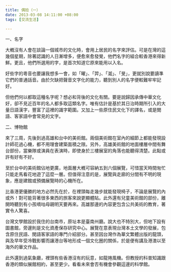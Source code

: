 ```yaml
---
title: 偶拾（一）
date: 2013-03-08 14:11:00 +08:00
tags: [交流生活]

---
```


  
一、名字   
  
大槪沒有人會在談論一個城市的文化時，會用上居民的名字來評估。可是在灣的這幾個星期，除著認識的人日漸增多，便愈來愈發覺，他們名字的組合較香港來得新鮮。更且，他們所選用的字，是首次知道它原來能用以入名。  
  
好些字的粵音也要讓我想多一會，如「曜」、「羿」、「洳」、「旻」，更就別說要讀準它們的普通話音。由於欠缺把聲音文字化的能力，聽到別人的名字便較難牢牢記好。  
  
但他們何以都取這種名字呢？想必和背後的文化有關。要是說歸因承傳中華文化好，卻不見近百年的名人都多取這類名字。唯有估計是基於其日治時期所引入的大量日語漢字，豐富了這裡的識字範圍。又加上一些原住民文化下的譯名，或是閔語、客家語中會常見的文字。  
  
  
二、博物館  
  
來了三周，先後到過高雄和台中的美術館。兩個美術館在室內的細節上都能發現設計師花過心機，都不用理會建築面積之限。另外，高雄美術館的地面樓層中間有舞台部份，當樂隊或演員在表演時，即使身於三樓展室的角落也能聽得清楚。此點或許有好有不好。  
  
至於台中的美術館佔地更廣，地面層大槪可容納五到六個展覽，可惜當天時間匆忙只能走馬看花地遊了這麼一層。但值得注意的是，展覽與走廊的分間有不明的現象，應是建館或預備展覽時的心機所在。  
  
比香港更優勝的地方必然先在於，在裡頭每走幾步就能發現椅子，不論是展覽的內或外！對可能背著很多東西的旅客來說更顯體貼。此外還有兒童美術館的部份，離開時聽到有小孩嘀咕母親明天要再來。高雄那邊的內容更包含公共美術的教育，著實令人驚喜。  
  
  
台灣文學館設於我住的台南市，原址本是臺南州廳。說大也不特別大，但地下設有圖書館，旁邊則是文化資產保存研究中心。展覽在意表現台灣本土文學的發展，包含原住民語、閔語客家語的專門介紹部分。甚至因台灣作為華文繁體出版的龍頭，與及早年受冷戰影響而讓港台等地形成一個文化圈的關係，於是便有講及港澳以至海外的華文作品。  
  
  
此外還到過氣象廳，裡頭有些香港沒有的玩意，如龍捲風機。但教授的科普知識跟香港的類似展館相約，甚至更少。看看未來會否有機會參觀這邊的科學館。  
  
  
